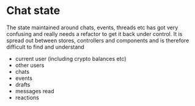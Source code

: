 # Chat state

The state maintained around chats, events, threads etc has got very confusing and really needs a refactor to get it back under control.
It is spread out between stores, controllers and components and is therefore difficult to find and understand

-   current user (including crypto balances etc)
-   other users
-   chats
-   events
-   drafts
-   messages read
-   reactions
